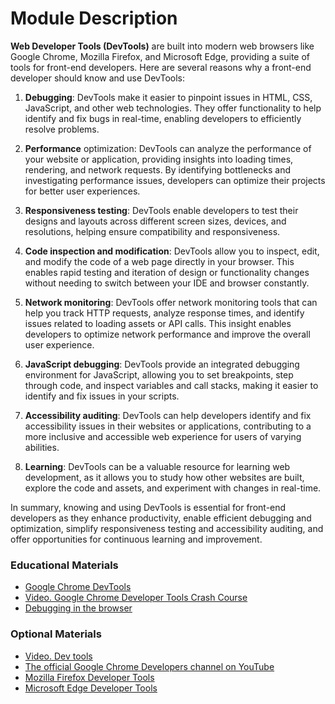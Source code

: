 # Module Description
**Web Developer Tools (DevTools)** are built into modern web browsers like Google Chrome, Mozilla Firefox, and Microsoft Edge, 
providing a suite of tools for front-end developers. Here are several reasons why a front-end developer should know and
use DevTools:

1. **Debugging**: DevTools make it easier to pinpoint issues in HTML, CSS, JavaScript, and other web technologies. They offer 
functionality to help identify and fix bugs in real-time, enabling developers to efficiently resolve problems.

2. **Performance** optimization: DevTools can analyze the performance of your website or application, providing insights into 
loading times, rendering, and network requests. By identifying bottlenecks and investigating performance issues, 
developers can optimize their projects for better user experiences.

3. **Responsiveness testing**: DevTools enable developers to test their designs and layouts across different screen sizes, 
devices, and resolutions, helping ensure compatibility and responsiveness.

4. **Code inspection and modification**: DevTools allow you to inspect, edit, and modify the code of a web page directly in 
your browser. This enables rapid testing and iteration of design or functionality changes without needing to switch 
between your IDE and browser constantly.

5. **Network monitoring**: DevTools offer network monitoring tools that can help you track HTTP requests, analyze response 
times, and identify issues related to loading assets or API calls. This insight enables developers to optimize network 
performance and improve the overall user experience.

6. **JavaScript debugging**: DevTools provide an integrated debugging environment for JavaScript, allowing you to set 
breakpoints, step through code, and inspect variables and call stacks, making it easier to identify and fix issues 
in your scripts.

7. **Accessibility auditing**: DevTools can help developers identify and fix accessibility issues in their websites or 
applications, contributing to a more inclusive and accessible web experience for users of varying abilities.

8. **Learning**: DevTools can be a valuable resource for learning web development, as it allows you to study how other 
websites are built, explore the code and assets, and experiment with changes in real-time.

In summary, knowing and using DevTools is essential for front-end developers as they enhance productivity, enable 
efficient debugging and optimization, simplify responsiveness testing and accessibility auditing, and offer opportunities for continuous learning and improvement.

### Educational Materials
- [Google Chrome DevTools](https://developer.chrome.com/docs/devtools/)
- [Video. Google Chrome Developer Tools Crash Course](https://youtu.be/x4q86IjJFag)
- [Debugging in the browser](https://javascript.info/debugging-chrome)


### Optional Materials
- [Video. Dev tools](https://youtu.be/2yxKblrXiEg)
- [The official Google Chrome Developers channel on YouTube](https://www.youtube.com/channel/UCnUYZLuoy1rq1aVMwx4aTzw)
- [Mozilla Firefox Developer Tools](https://firefox-source-docs.mozilla.org/devtools-user/index.html)
- [Microsoft Edge Developer Tools](https://learn.microsoft.com/en-us/microsoft-edge/devtools-guide-chromium/landing/)
